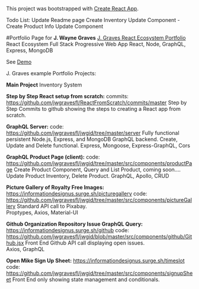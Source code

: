 This project was bootstrapped with [Create React App](https://github.com/facebookincubator/create-react-app).

Todo List:
Update Readme page 
Create Inventory Update Component - 
Create Product Info Update Component


#Portfolio Page for **J. Wayne Graves**
[J. Graves React Ecosystem Portfolio](https://github.com/jwgravesfl/jwgid) 
React Ecosystem Full Stack Progressive Web App
React, Node, GraphQL, Express, MongoDB

See [Demo](https://mysterious-lake-23700.herokuapp.com/)


J. Graves example Portfolio Projects:

**Main Project** Inventory System

**Step by Step React setup from scratch:** commits: https://github.com/jwgravesfl/ReactFromScratch/commits/master
  Step by Step Commits to github showing the steps to creating a React app from scratch.

**GraphQL Server:** code: https://github.com/jwgravesfl/jwgid/tree/master/server 
  Fully functional persistent Node.js, Express, and MongoDB GraphQL backend.
  Create, Update and Delete functional.
  Express, Mongoose, Express-GraphQL, Cors

**GraphQL Product Page (client):** code: https://github.com/jwgravesfl/jwgid/tree/master/src/components/productPage
  Create Product Component, Query and List Product, coming soon.... Update Product Inventory, Delete Product.
  GraphQL, Apollo, CRUD 

**Picture Gallery of Royalty Free Images:** https://informationdesignus.surge.sh/picturegallery
  code: https://github.com/jwgravesfl/jwgid/tree/master/src/components/pictureGallery
  Standard API call to Pixabay.    
  Proptypes, Axios, Material-UI

**Github Organization Repository Issue GraphQL Query:** https://informationdesignus.surge.sh/github
  code: https://github.com/jwgravesfl/jwgid/blob/master/src/components/github/Github.jsx
  Front End Github API call displaying open issues.  
  Axios, GraphQL

**Open Mike Sign Up Sheet:**  https://informationdesignus.surge.sh/timeslot
  code: https://github.com/jwgravesfl/jwgid/tree/master/src/components/signupSheet
  Front End only showing state management and conditionals.

